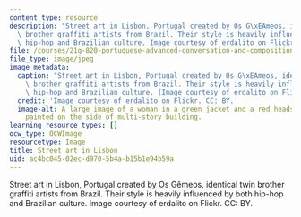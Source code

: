 ```yaml
---
content_type: resource
description: "Street art in Lisbon, Portugal created by Os G\xEAmeos, identical twin\
  \ brother graffiti artists from Brazil. Their style is heavily influenced by both\
  \ hip-hop and Brazilian culture. Image courtesy of erdalito on Flickr. CC: BY."
file: /courses/21g-820-portuguese-advanced-conversation-and-composition-fall-2014/ac4bc04502ecd9705b4ab15b1e94b59a_21g-820f14.jpg
file_type: image/jpeg
image_metadata:
  caption: "Street art in Lisbon, Portugal created by Os G\xEAmeos, identical twin\
    \ brother graffiti artists from Brazil. Their style is heavily influenced by both\
    \ hip-hop and Brazilian culture. (Image courtesy of erdalito on Flickr. CC: BY.)"
  credit: 'Image courtesy of erdalito on Flickr. CC: BY.'
  image-alt: A large image of a woman in a green jacket and a red headscarf has been
    painted on the side of multi-story building.
learning_resource_types: []
ocw_type: OCWImage
resourcetype: Image
title: Street art in Lisbon
uid: ac4bc045-02ec-d970-5b4a-b15b1e94b59a
---
```

Street art in Lisbon, Portugal created by Os Gêmeos, identical twin brother graffiti artists from Brazil. Their style is heavily influenced by both hip-hop and Brazilian culture. Image courtesy of erdalito on Flickr. CC: BY.

